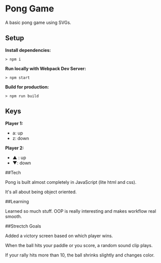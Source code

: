 # Pong Game

A basic pong game using SVGs.

## Setup

**Install dependencies:**

`> npm i`

**Run locally with Webpack Dev Server:**

`> npm start`

**Build for production:**

`> npm run build`

## Keys

**Player 1:**
* a: up
* z: down

**Player 2:**
* ▲ : up
* ▼: down

##Tech

Pong is built almost completely in JavaScript (lite html and css).

It's all about being object oriented.

##Learning

Learned so much stuff. OOP is really interesting and makes workflow real smooth.

##Strectch Goals

Added a victory screen based on which player wins.

When the ball hits your paddle or you score, a random sound clip plays.

If your rally hits more than 10, the ball shrinks slightly and changes color.